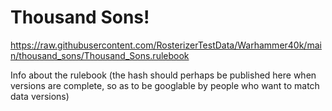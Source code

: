 # Thousand Sons!

https://raw.githubusercontent.com/RosterizerTestData/Warhammer40k/main/thousand_sons/Thousand_Sons.rulebook

Info about the rulebook (the hash should perhaps be published here when versions are complete, so as to be googlable by people who want to match data versions)
